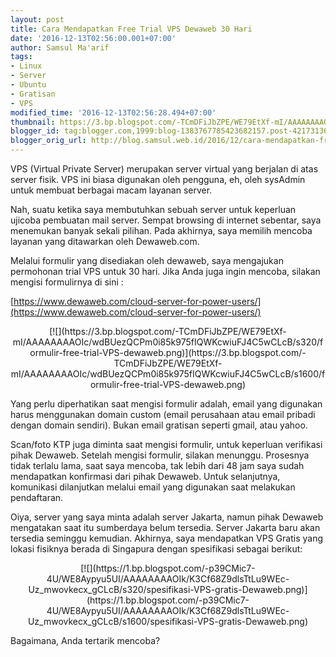 ```yaml
---
layout: post
title: Cara Mendapatkan Free Trial VPS Dewaweb 30 Hari
date: '2016-12-13T02:56:00.001+07:00'
author: Samsul Ma'arif
tags:
- Linux
- Server
- Ubuntu
- Gratisan
- VPS
modified_time: '2016-12-13T02:56:28.494+07:00'
thumbnail: https://3.bp.blogspot.com/-TCmDFiJbZPE/WE79EtXf-mI/AAAAAAAAOIc/wdBUezQCPm0i85k975fIQWKcwiuFJ4C5wCLcB/s72-c/formulir-free-trial-VPS-dewaweb.png
blogger_id: tag:blogger.com,1999:blog-1383767785423682157.post-4217313663418108939
blogger_orig_url: http://blog.samsul.web.id/2016/12/cara-mendapatkan-free-trial-vps-dewaweb.html
---
```


VPS (Virtual Private Server) merupakan server virtual yang berjalan di atas server fisik. VPS ini biasa digunakan oleh pengguna, eh, oleh sysAdmin untuk membuat berbagai macam layanan server.  

Nah, suatu ketika saya membutuhkan sebuah server untuk keperluan ujicoba pembuatan mail server. Sempat browsing di internet sebentar, saya menemukan banyak sekali pilihan. Pada akhirnya, saya memilih mencoba layanan yang ditawarkan oleh Dewaweb.com.  

Melalui formulir yang disediakan oleh dewaweb, saya mengajukan permohonan trial VPS untuk 30 hari. Jika Anda juga ingin mencoba, silakan mengisi formulirnya di sini :  

[https://www.dewaweb.com/cloud-server-for-power-users/](https://www.dewaweb.com/cloud-server-for-power-users/)  

<div class="separator" style="clear: both; text-align: center;">[![](https://3.bp.blogspot.com/-TCmDFiJbZPE/WE79EtXf-mI/AAAAAAAAOIc/wdBUezQCPm0i85k975fIQWKcwiuFJ4C5wCLcB/s320/formulir-free-trial-VPS-dewaweb.png)](https://3.bp.blogspot.com/-TCmDFiJbZPE/WE79EtXf-mI/AAAAAAAAOIc/wdBUezQCPm0i85k975fIQWKcwiuFJ4C5wCLcB/s1600/formulir-free-trial-VPS-dewaweb.png)</div>

Yang perlu diperhatikan saat mengisi formulir adalah, email yang digunakan harus menggunakan domain custom (email perusahaan atau email pribadi dengan domain sendiri). Bukan email gratisan seperti gmail, atau yahoo.  

Scan/foto KTP juga diminta saat mengisi formulir, untuk keperluan verifikasi pihak Dewaweb. Setelah mengisi formulir, silakan menunggu. Prosesnya tidak terlalu lama, saat saya mencoba, tak lebih dari 48 jam saya sudah mendapatkan konfirmasi dari pihak Dewaweb. Untuk selanjutnya, komunikasi dilanjutkan melalui email yang digunakan saat melakukan pendaftaran.  

Oiya, server yang saya minta adalah server Jakarta, namun pihak Dewaweb mengatakan saat itu sumberdaya belum tersedia. Server Jakarta baru akan tersedia seminggu kemudian. Akhirnya, saya mendapatkan VPS Gratis yang lokasi fisiknya berada di Singapura dengan spesifikasi sebagai berikut:  

<div class="separator" style="clear: both; text-align: center;">[![](https://1.bp.blogspot.com/-p39CMic7-4U/WE8Aypyu5UI/AAAAAAAAOIk/K3Cf68Z9dlsTtLu9WEc-Uz_mwovkecx_gCLcB/s320/spesifikasi-VPS-gratis-Dewaweb.png)](https://1.bp.blogspot.com/-p39CMic7-4U/WE8Aypyu5UI/AAAAAAAAOIk/K3Cf68Z9dlsTtLu9WEc-Uz_mwovkecx_gCLcB/s1600/spesifikasi-VPS-gratis-Dewaweb.png)</div>

Bagaimana, Anda tertarik mencoba?
